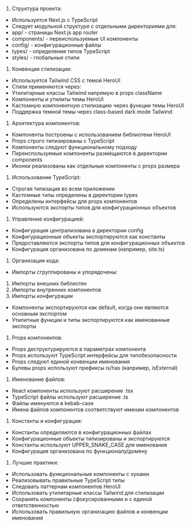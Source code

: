 1. Структура проекта:

- Используется Next.js с TypeScript
- Следует модульной структуре с отдельными директориями для:
- app/ - страницы Next.js app router
- components/ - переиспользуемые UI компоненты
- config/ - конфигурационные файлы
- types/ - определения типов TypeScript
- styles/ - глобальные стили

1. Конвенции стилизации:

- Используется Tailwind CSS с темой HeroUI
- Стили применяются через:
- Утилитарные классы Tailwind напрямую в props className
- Компоненты и утилиты темы HeroUI
- Кастомную компонентную стилизацию через функции темы HeroUI
- Поддержка темной темы через class-based dark mode Tailwind

1. Архитектура компонентов:

- Компоненты построены с использованием библиотеки HeroUI
- Props строго типизированы с TypeScript
- Компоненты следуют функциональному подходу
- Переиспользуемые компоненты размещаются в директории components
- Иконки реализованы как отдельные компоненты с props размера

1. Использование TypeScript:

- Строгая типизация во всем приложении
- Кастомные типы определены в директории types
- Определены интерфейсы для props компонентов
- Используются экспорты типов для конфигурационных объектов

1. Управление конфигурацией:

- Конфигурация централизована в директории config
- Конфигурационные объекты экспортируются как константы
- Предоставляются экспорты типов для конфигурационных объектов
- Конфигурация организована по доменам (например, site.ts)

1. Организация кода:

- Импорты сгруппированы и упорядочены:

1. Импорты внешних библиотек
2. Импорты внутренних компонентов
3. Импорты конфигурации

- Компоненты экспортируются как default, когда они являются основным экспортом
- Утилитные функции и типы экспортируются как именованные экспорты

1. Props компонентов:

- Props деструктурируются в параметрах компонента
- Props используют TypeScript интерфейсы для типобезопасности
- Props следуют единой конвенции именования
- Булевы props используют префиксы is/has (например, isExternal)

1. Именование файлов:

- React компоненты используют расширение .tsx
- TypeScript файлы используют расширение .ts
- Файлы именуются в kebab-case
- Имена файлов компонентов соответствуют именам компонентов

1. Константы и конфигурация:

- Константы определяются в конфигурационных файлах
- Конфигурационные объекты типизированы и экспортируются
- Константы используют UPPER_SNAKE_CASE для именования
- Конфигурация организована по функционалу/домену

1. Лучшие практики:

- Использовать функциональные компоненты с хуками
- Реализовывать правильные TypeScript типы
- Следовать паттернам компонентов HeroUI
- Использовать утилитарные классы Tailwind для стилизации
- Сохранять компоненты сфокусированными и с единой ответственностью
- Использовать правильную организацию файлов и конвенции именования
